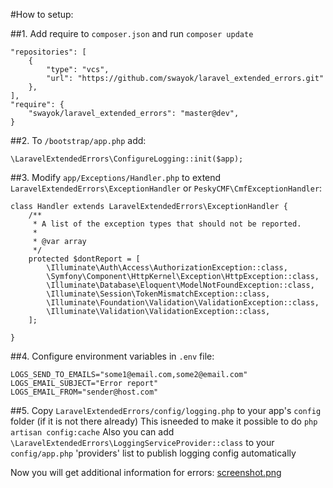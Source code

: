 #How to setup:

##1. Add require to `composer.json` and run `composer update`

    "repositories": [
        {
            "type": "vcs",
            "url": "https://github.com/swayok/laravel_extended_errors.git"
        },
    ],
    "require": {
        "swayok/laravel_extended_errors": "master@dev",
    }

##2. To `/bootstrap/app.php` add:

    \LaravelExtendedErrors\ConfigureLogging::init($app);

##3. Modify `app/Exceptions/Handler.php` to extend `LaravelExtendedErrors\ExceptionHandler` or `PeskyCMF\CmfExceptionHandler`:

    class Handler extends LaravelExtendedErrors\ExceptionHandler {
        /**
         * A list of the exception types that should not be reported.
         *
         * @var array
         */
        protected $dontReport = [
            \Illuminate\Auth\Access\AuthorizationException::class,
            \Symfony\Component\HttpKernel\Exception\HttpException::class,
            \Illuminate\Database\Eloquent\ModelNotFoundException::class,
            \Illuminate\Session\TokenMismatchException::class,
            \Illuminate\Foundation\Validation\ValidationException::class,
            \Illuminate\Validation\ValidationException::class,
        ];
    
    }

##4. Configure environment variables in `.env` file:

    LOGS_SEND_TO_EMAILS="some1@email.com,some2@email.com"
    LOGS_EMAIL_SUBJECT="Error report"
    LOGS_EMAIL_FROM="sender@host.com"
    
##5. Copy `LaravelExtendedErrors/config/logging.php` to your app's `config` folder (if it is not there already)
This isneeded to make it possible to do `php artisan config:cache`
Also you can add `\LaravelExtendedErrors\LoggingServiceProvider::class` to your `config/app.php` 'providers' list to publish logging config automatically

Now you will get additional information for errors:
[screenshot.png](https://raw.githubusercontent.com/swayok/laravel_extended_errors/master/screenshot.png)